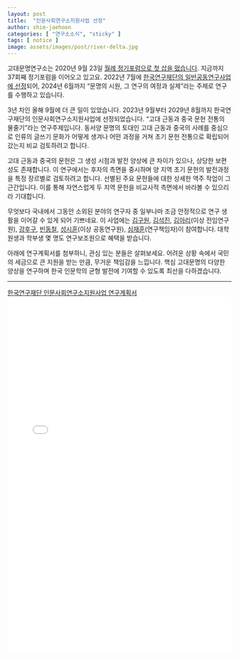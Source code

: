 ```yaml
---
layout: post
title:  "인문사회연구소지원사업 선정"
author: shim-jaehoon
categories: [ "연구소소식", "sticky" ] 
tags: [ notice ] 
image: assets/images/post/river-delta.jpg
---
```


고대문명연구소는 2020년 9월 23일 [월례 정기포럼으로 첫 삽을 떴습니다](/seminar-sep-2020/). 지금까지 37회째 정기포럼을 이어오고 있고요. 2022년 7월에 [한국연구재단의 일반공동연구사업에 선정](/nrf-project/)되어, 2024년 6월까지 “문명의 시원, 그 연구의 여정과 실제”라는 주제로 연구를 수행하고 있습니다.

3년 차인 올해 9월에 더 큰 일이 있었습니다. 2023년 9월부터 2029년 8월까지 한국연구재단의 인문사회연구소지원사업에 선정되었습니다. “고대 근동과 중국 문헌 전통의 물줄기”라는 연구주제입니다. 동서양 문명의 토대인 고대 근동과 중국의 사례를 중심으로 인류의 글쓰기 문화가 어떻게 생겨나 어떤 과정을 거쳐 초기 문헌 전통으로 확립되어갔는지 비교 검토하려고 합니다. 

고대 근동과 중국의 문헌은 그 생성 시점과 발전 양상에 큰 차이가 있으나, 상당한 보편성도 존재합니다. 이 연구에서는 후자의 측면을 중시하며 양 지역 초기 문헌의 발전과정을 특정 장르별로 검토하려고 합니다. 선별된 주요 문헌들에 대한 상세한 역주 작업이 그 근간입니다. 이를 통해 자연스럽게 두 지역 문헌을 비교사적 측면에서 바라볼 수 있으리라 기대합니다.

무엇보다 국내에서 그동안 소외된 분야의 연구자 중 일부나마 조금 안정적으로 연구 생활을 이어갈 수 있게 되어 기쁘네요. 이 사업에는 [김구원](/author-kwkim), [김석진](/author-sjkim), [김아리](/author-arkim)(이상 전임연구원), [강후구](/author-kang), [빈동철](/author-bin), [성시훈](/author-sung)(이상 공동연구원), [심재훈](/author-shim)(연구책임자)이 참여합니다. 대학원생과 학부생 몇 명도 연구보조원으로 혜택을 받습니다.

아래에 연구계획서를 첨부하니, 관심 있는 분들은 살펴보세요. 어려운 상황 속에서 국민의 세금으로 큰 지원을 받는 만큼, 무거운 책임감을 느낍니다. 핵심 고대문명의 다양한 양상을 연구하며 한국 인문학의 균형 발전에 기여할 수 있도록 최선을 다하겠습니다.


----

<span class="muted"><a href="/assets/files/IREC_2023_NRF_proposal.pdf" target="_blank">한국연구재단 인문사회연구소지원사업 연구계획서</a></span>
<br>
<object data="/assets/files/IREC_2023_NRF_proposal.pdf" width="100%" height="800px" type='application/pdf'>
    <embed src="/assets/files/IREC_2023_NRF_proposal.pdf" width="100%" height="800px" type='application/pdf'/>
</object>

<br><br>
